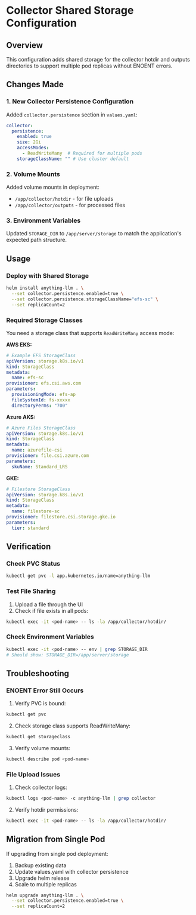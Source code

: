 # Collector Shared Storage Configuration

## Overview
This configuration adds shared storage for the collector hotdir and outputs directories to support multiple pod replicas without ENOENT errors.

## Changes Made

### 1. New Collector Persistence Configuration
Added `collector.persistence` section in `values.yaml`:
```yaml
collector:
  persistence:
    enabled: true
    size: 2Gi
    accessModes:
      - ReadWriteMany  # Required for multiple pods
    storageClassName: "" # Use cluster default
```

### 2. Volume Mounts
Added volume mounts in deployment:
- `/app/collector/hotdir` - for file uploads
- `/app/collector/outputs` - for processed files

### 3. Environment Variables
Updated `STORAGE_DIR` to `/app/server/storage` to match the application's expected path structure.

## Usage

### Deploy with Shared Storage
```bash
helm install anything-llm . \
  --set collector.persistence.enabled=true \
  --set collector.persistence.storageClassName="efs-sc" \
  --set replicaCount=2
```

### Required Storage Classes
You need a storage class that supports `ReadWriteMany` access mode:

**AWS EKS:**
```yaml
# Example EFS StorageClass
apiVersion: storage.k8s.io/v1
kind: StorageClass
metadata:
  name: efs-sc
provisioner: efs.csi.aws.com
parameters:
  provisioningMode: efs-ap
  fileSystemId: fs-xxxxx
  directoryPerms: "700"
```

**Azure AKS:**
```yaml
# Azure Files StorageClass
apiVersion: storage.k8s.io/v1
kind: StorageClass
metadata:
  name: azurefile-csi
provisioner: file.csi.azure.com
parameters:
  skuName: Standard_LRS
```

**GKE:**
```yaml
# Filestore StorageClass
apiVersion: storage.k8s.io/v1
kind: StorageClass
metadata:
  name: filestore-sc
provisioner: filestore.csi.storage.gke.io
parameters:
  tier: standard
```

## Verification

### Check PVC Status
```bash
kubectl get pvc -l app.kubernetes.io/name=anything-llm
```

### Test File Sharing
1. Upload a file through the UI
2. Check if file exists in all pods:
```bash
kubectl exec -it <pod-name> -- ls -la /app/collector/hotdir/
```

### Check Environment Variables
```bash
kubectl exec -it <pod-name> -- env | grep STORAGE_DIR
# Should show: STORAGE_DIR=/app/server/storage
```

## Troubleshooting

### ENOENT Error Still Occurs
1. Verify PVC is bound:
```bash
kubectl get pvc
```

2. Check storage class supports ReadWriteMany:
```bash
kubectl get storageclass
```

3. Verify volume mounts:
```bash
kubectl describe pod <pod-name>
```

### File Upload Issues
1. Check collector logs:
```bash
kubectl logs <pod-name> -c anything-llm | grep collector
```

2. Verify hotdir permissions:
```bash
kubectl exec -it <pod-name> -- ls -la /app/collector/hotdir/
```

## Migration from Single Pod
If upgrading from single pod deployment:

1. Backup existing data
2. Update values.yaml with collector persistence
3. Upgrade helm release
4. Scale to multiple replicas

```bash
helm upgrade anything-llm . \
  --set collector.persistence.enabled=true \
  --set replicaCount=2
```
